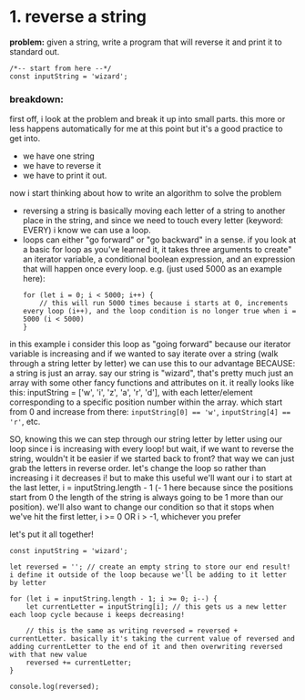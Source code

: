 # 1. reverse a string

**problem:** given a string, write a program that will reverse it and print it to standard out.

```
/*-- start from here --*/
const inputString = 'wizard';
```

### breakdown:
first off, i look at the problem and break it up into small parts. this more or less happens automatically for me at this point but it's a good practice to get into.
- we have one string
- we have to reverse it
- we have to print it out.

now i start thinking about how to write an algorithm to solve the problem
- reversing a string is basically moving each letter of a string to another place in the string, 
  and since we need to touch every letter (keyword: EVERY) i know we can use a loop.
- loops can either "go forward" or "go backward" in a sense. if you look at a basic for loop as you've learned it, it takes three arguments to create"
	an iterator variable, a conditional boolean expression, and an expression that will happen once every loop.
	e.g. (just used 5000 as an example here): 
	```
	for (let i = 0; i < 5000; i++) {
		// this will run 5000 times because i starts at 0, increments every loop (i++), and the loop condition is no longer true when i = 5000 (i < 5000)
	}
	```

in this example i consider this loop as "going forward" because our iterator variable is increasing and if
we wanted to say iterate over a string (walk through a string letter by letter) we can use this to our advantage BECAUSE:
	a string is just an array. say our string is "wizard", that's pretty much just an array with some other fancy functions and attributes on it.
	it really looks like this: inputString = ['w', 'i', 'z', 'a', 'r', 'd'], with each letter/element corresponding to a specific position number within the array.
	which start from 0 and increase from there: `inputString[0] == 'w'`, `inputString[4] == 'r'`, etc.

SO, knowing this we can step through our string letter by letter using our loop since i is increasing with every loop!
but wait, if we want to reverse the string, wouldn't it be easier if we started back to front? that way we can just grab the letters in reverse order.
let's change the loop so rather than increasing i it decreases i! but to make this useful we'll want our i to start at the last letter, i = inputString.length - 1 (- 1 here because since the positions start from 0 the length of the string is always going to be 1 more than our position). we'll also want to change our condition so that it stops when we've hit the first letter, i >= 0 OR i > -1, whichever you prefer

let's put it all together!

```
const inputString = 'wizard';

let reversed = ''; // create an empty string to store our end result! i define it outside of the loop because we'll be adding to it letter by letter

for (let i = inputString.length - 1; i >= 0; i--) {
	let currentLetter = inputString[i]; // this gets us a new letter each loop cycle because i keeps decreasing!

	// this is the same as writing reversed = reversed + currentLetter. basically it's taking the current value of reversed and adding currentLetter to the end of it and then overwriting reversed with that new value
	reversed += currentLetter;
}

console.log(reversed);
```
